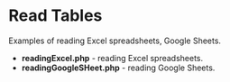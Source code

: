 # Read Tables
Examples of reading Excel spreadsheets, Google Sheets.

* **readingExcel.php** - reading Excel spreadsheets.
* **readingGoogleSHeet.php** - reading Google Sheets.